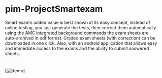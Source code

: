 # pim-ProjectSmartexam

Smart exam’s added value is best shown at its easy concept, instead of online
testing, you just generate the tests, then correct them automatically using the AMC
integrated background commands
the exam sheets are auto-archived in pdf format. Graded exam sheets (with
correction) can be downloaded in one click.
Also, with an android application that allows easy and immediate access to the
exams and the ability to submit answered sheets.

# 
[![demo](https://drive.google.com/file/d/1lOf441MAZqwvs24FzD9N_AKlB8kWGbDZ/preview)]
